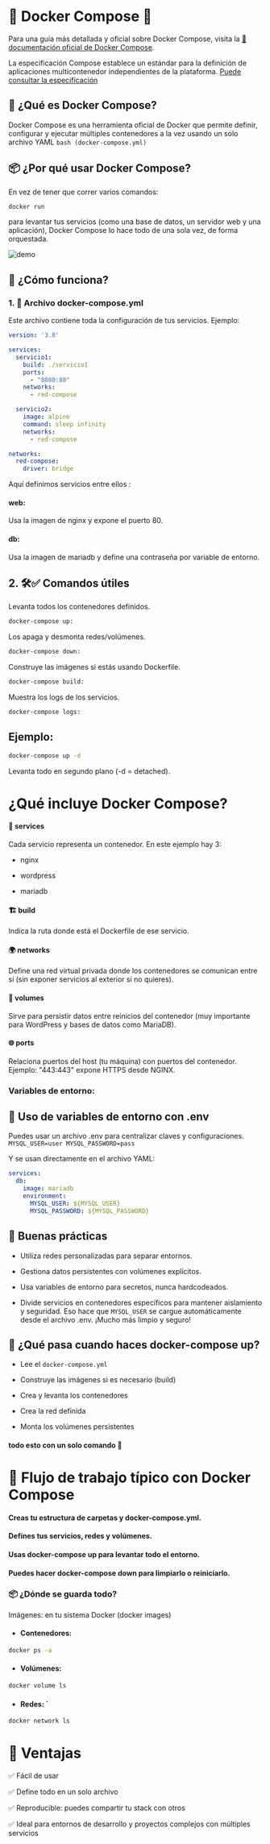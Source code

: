 # 🐳 Docker Compose 🐋

Para una guía más detallada y oficial sobre Docker Compose, visita la [📖 documentación oficial de Docker Compose](https://docs.docker.com/compose/).

La especificación Compose establece un estándar para la definición de aplicaciones multicontenedor independientes de la plataforma. [Puede consultar la especificación](https://github.com/compose-spec/compose-spec/blob/main/00-overview.md)
## 🔧 ¿Qué es Docker Compose?
Docker Compose es una herramienta oficial de Docker que permite definir, configurar y ejecutar múltiples contenedores a la vez usando un solo archivo YAML ```bash (docker-compose.yml)```

## 📦 ¿Por qué usar Docker Compose?
En vez de tener que correr varios comandos:
```bash 
docker run
```
para levantar tus servicios (como una base de datos, un servidor web y una aplicación), Docker Compose lo hace todo de una sola vez, de forma orquestada.


<img src="https://i.gifer.com/A7Hl.gif" alt="demo" loop autoplay>

## 🔄 ¿Cómo funciona?
### 1. 📄 Archivo docker-compose.yml
Este archivo contiene toda la configuración de tus servicios. Ejemplo:

```yaml
version: '3.8'

services:
  servicio1:
    build: ./servicio1
    ports:
      - "8080:80"
    networks:
      - red-compose

  servicio2:
    image: alpine
    command: sleep infinity
    networks:
      - red-compose

networks:
  red-compose:
    driver: bridge
```
Aquí definimos servicios entre ellos :

#### web: 
Usa la imagen de nginx y expone el puerto 80.

#### db: 
Usa la imagen de mariadb y define una contraseña por variable de entorno.

## 2. 🛠️✅ Comandos útiles
Levanta todos los contenedores definidos.
```Dockerfile
docker-compose up: 
```
Los apaga y desmonta redes/volúmenes.

```Dockerfile
docker-compose down:
```
Construye las imágenes si estás usando Dockerfile.

```Dockerfile
docker-compose build: 
```
Muestra los logs de los servicios.
```Dockerfile
docker-compose logs:
```
## Ejemplo:
```bash
docker-compose up -d
```
Levanta todo en segundo plano (-d = detached).

# ¿Qué incluye Docker Compose?
#### 🧩 services
Cada servicio representa un contenedor. En este ejemplo hay 3:

- nginx

- wordpress

- mariadb

#### 🏗️ build

Indica la ruta donde está el Dockerfile de ese servicio.

#### 🌍 networks

Define una red virtual privada donde los contenedores se comunican entre sí (sin exponer servicios al exterior si no quieres).

#### 💾 volumes

Sirve para persistir datos entre reinicios del contenedor (muy importante para WordPress y bases de datos como MariaDB).

#### 🌐 ports

Relaciona puertos del host (tu máquina) con puertos del contenedor. Ejemplo: "443:443" expone HTTPS desde NGINX.
### Variables de entorno:

## 📁 Uso de variables de entorno con .env
Puedes usar un archivo .env para centralizar claves y configuraciones.
`
MYSQL_USER=user
MYSQL_PASSWORD=pass `

Y se usan directamente en el archivo YAML: 

```yaml
services:
  db:
    image: mariadb
    environment:
      MYSQL_USER: ${MYSQL_USER}
      MYSQL_PASSWORD: ${MYSQL_PASSWORD}
```
## 🧩 Buenas prácticas

- Utiliza redes personalizadas para separar entornos.

- Gestiona datos persistentes con volúmenes explícitos.

- Usa variables de entorno para secretos, nunca hardcodeados.

- Divide servicios en contenedores específicos para mantener aislamiento y seguridad.
Eso hace que `MYSQL_USER` se cargue automáticamente desde el archivo .env. ¡Mucho más limpio y seguro!

## 🧠 ¿Qué pasa cuando haces docker-compose up?
- Lee el `docker-compose.yml`

- Construye las imágenes si es necesario (build)

- Crea y levanta los contenedores

- Crea la red definida

- Monta los volúmenes persistentes

#### todo esto con un solo comando 🤯

# 🔁 Flujo de trabajo típico con Docker Compose
#### Creas tu estructura de carpetas y docker-compose.yml.

#### Defines tus servicios, redes y volúmenes.

#### Usas docker-compose up para levantar todo el entorno.

#### Puedes hacer docker-compose down para limpiarlo o reiniciarlo.

### 📦 ¿Dónde se guarda todo?
Imágenes: en tu sistema Docker (docker images)

- #### Contenedores: 
```bash 
docker ps -a
```

- #### Volúmenes: 
```bash 
docker volume ls
```
- #### Redes: `
```bash 
docker network ls
```

# 🧠 Ventajas
✅ Fácil de usar

✅ Define todo en un solo archivo

✅ Reproducible: puedes compartir tu stack con otros

✅ Ideal para entornos de desarrollo y proyectos complejos con múltiples servicios
